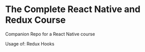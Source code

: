 # The Complete React Native and Redux Course
Companion Repo for a React Native course

Usage of:
Redux
Hooks
